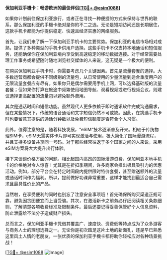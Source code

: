 **保加利亚手機卡：畅游欧洲的最佳伴侣[[TG💪+ @esim1088](https://t.me/s/esim1088)]**

如果你计划前往保加利亚旅行，或者正在寻找一种便捷的方式来保持与世界的联系，那么保加利亚的手機卡绝对是你的不二之选。无论是短期访问还是长期居住，这款手机卡都能为你提供稳定、快速且经济实惠的网络服务。

首先，让我们来了解一下保加利亚手机卡的主要优势。保加利亚的电信市场相对成熟，提供了多种类型的手机卡供用户选择。这些手机卡不仅支持本地通话和短信服务，还能确保你在保加利亚境内享受到高速稳定的移动数据连接。对于经常需要处理工作事务或希望随时随地浏览社交媒体的人来说，这无疑是一个极大的便利。

在购买保加利亚手机卡时，你需要考虑几个关键因素。首先是流量套餐的选择。大多数运营商都会提供不同级别的流量包，从日常使用的少量流量到适合重度用户的无限流量套餐应有尽有。如果你只是偶尔需要用手机上网，可以选择基础版的流量套餐；但如果你打算在旅途中频繁使用地图导航、观看视频或进行视频会议，则建议选择更高配置的流量包以避免额外费用。

其次是通话时间和短信功能。虽然现代人更多依赖于即时通讯软件完成沟通需求，但在某些情况下，传统的语音通话和文字短信仍然不可或缺。因此，在挑选手机卡时也要留意其提供的通话分钟数以及免费短信额度是否符合个人习惯。

此外，值得注意的是，随着科技发展，“eSIM”技术逐渐普及开来。相较于传统物理SIM卡，eSIM无需实体卡片即可实现激活与使用，极大简化了国际漫游流程，并且支持多设备共享同一号码。对于那些经常往返于多个国家之间的人来说，采用eSIM方案将大大提升出行体验。

接下来谈谈价格方面的问题。相比起国内高昂的国际漫游资费，保加利亚本地手机卡的价格绝对令人惊喜！尤其是在折扣季期间，许多商家会推出极具吸引力的优惠活动。例如，部分平台会在特定时间段内提供限时特价套餐，甚至赠送额外的流量或通话时间作为福利。所以，提前做好功课非常重要，这样才能找到最适合自己需求且最具性价比的产品。

当然啦，在享受便利的同时也别忘了注意安全事项哦！首先确保所购买渠道正规可靠，避免因贪图便宜而上当受骗。其次，在激活新卡之前务必仔细阅读相关条款细则，了解清楚各项收费标准及限制条件。最后还要记得妥善保管好个人信息资料，防止泄露给不法分子造成财产损失。

总而言之，保加利亚手機卡凭借其覆盖广、速度快、资费低等特点成为了众多游客与商务人士的理想选择之一。无论你是初次踏足这片土地的新面孔，还是早已熟悉这里风土人情的老朋友，一张优质的保加利亚手機卡都将助你轻松应对各种场景挑战！

[[TG💪+ @esim1088](https://t.me/s/esim1088) ![Image](https://i.postimg.cc/4NQfJmqS/Snipaste-2025-05-13-00-14-12.png)]